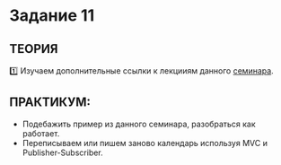 # Задание 11
## ТЕОРИЯ

:one: Изучаем дополнительные ссылки к лекцииям данного [семинара](https://github.com/LisKorzun/learning-js__from-scratch-to-expert/blob/master/seminar_11/README.md).

## ПРАКТИКУМ:

* Подебажить пример из данного семинара, разобраться как работает.
* Переписываем или пишем заново календарь используя MVC и Publisher-Subscriber.

